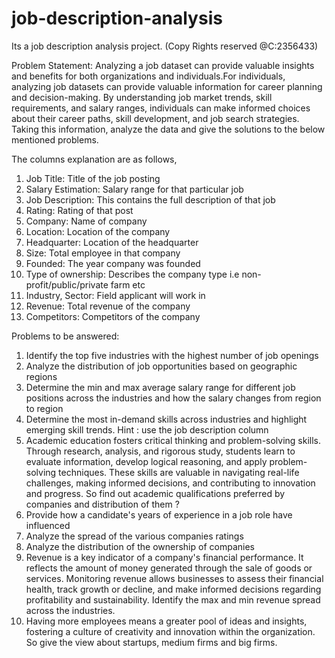 # job-description-analysis
Its a job description analysis project. (Copy Rights reserved @C:2356433)

Problem Statement:
Analyzing a job dataset can provide valuable insights and benefits for both organizations and
individuals.For individuals, analyzing job datasets can provide valuable information for career
planning and decision-making. By understanding job market trends, skill requirements, and
salary ranges, individuals can make informed choices about their career paths, skill
development, and job search strategies. Taking this information, analyze the data and give the
solutions to the below mentioned problems.

The columns explanation are as follows,
1. Job Title: Title of the job posting
2. Salary Estimation: Salary range for that particular job
3. Job Description: This contains the full description of that job
4. Rating: Rating of that post
5. Company: Name of company
6. Location: Location of the company
7. Headquarter: Location of the headquarter
8. Size: Total employee in that company
9. Founded: The year company was founded
10. Type of ownership: Describes the company type i.e non-profit/public/private farm etc
11. Industry, Sector: Field applicant will work in
12. Revenue: Total revenue of the company
13. Competitors: Competitors of the company

Problems to be answered:
1. Identify the top five industries with the highest number of job openings
2. Analyze the distribution of job opportunities based on geographic regions
3. Determine the min and max average salary range for different job positions across the
industries and how the salary changes from region to region
4. Determine the most in-demand skills across industries and highlight emerging skill
trends. Hint : use the job description column
5. Academic education fosters critical thinking and problem-solving skills. Through
research, analysis, and rigorous study, students learn to evaluate information, develop
logical reasoning, and apply problem-solving techniques. These skills are valuable in
navigating real-life challenges, making informed decisions, and contributing to innovation
and progress. So find out academic qualifications preferred by companies and
distribution of them ?
6. Provide how a candidate's years of experience in a job role have influenced
7. Analyze the spread of the various companies ratings
8. Analyze the distribution of the ownership of companies
9. Revenue is a key indicator of a company's financial performance. It reflects the amount
of money generated through the sale of goods or services. Monitoring revenue allows
businesses to assess their financial health, track growth or decline, and make informed
decisions regarding profitability and sustainability. Identify the max and min revenue
spread across the industries.
10. Having more employees means a greater pool of ideas and insights, fostering a culture
of creativity and innovation within the organization. So give the view about startups,
medium firms and big firms.

